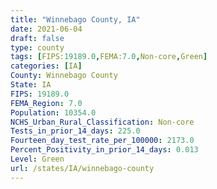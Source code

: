 ```yaml
---
title: "Winnebago County, IA"
date: 2021-06-04
draft: false
type: county
tags: [FIPS:19189.0,FEMA:7.0,Non-core,Green]
categories: [IA]
County: Winnebago County
State: IA
FIPS: 19189.0
FEMA_Region: 7.0
Population: 10354.0
NCHS_Urban_Rural_Classification: Non-core
Tests_in_prior_14_days: 225.0
Fourteen_day_test_rate_per_100000: 2173.0
Percent_Positivity_in_prior_14_days: 0.013
Level: Green
url: /states/IA/winnebago-county
---
```



